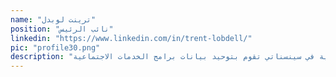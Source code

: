 ```yaml
---
name: "ترينت لوبدل"
position: "نائب الرئيس"
linkedin: "https://www.linkedin.com/in/trent-lobdell/"
pic: "profile30.png"
description: "ترينت هو هوزير مع درجات في الهندسة الجوية والتخطيط الحضري. عمل في السلام في ساموا وعمل على مشاريع تطوير الصحة العامة وتطوير الأعمال الصغيرة. حالياً يعمل في المالية وتحليل البيانات بينما يدعم الاتصال بالموارد المتحدة ، منظمة غير ربحية في سينسناتي تقوم بتوحيد بيانات برامج الخدمات الاجتماعية."
---
```

